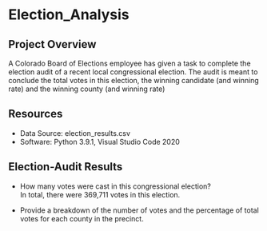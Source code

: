 # Election_Analysis
## Project Overview
A Colorado Board of Elections employee has given a task to complete the election audit of a recent local congressional election. The audit is meant to conclude the total votes in this election, the winning candidate (and winning rate) and the winning county (and winning rate)
  
## Resources
- Data Source: election_results.csv  
- Software: Python 3.9.1, Visual Studio Code 2020
  
## Election-Audit Results  
  
- How many votes were cast in this congressional election?  
In total, there were 369,711 votes in this election.
  
- Provide a breakdown of the number of votes and the percentage of total votes for each county in the precinct.
